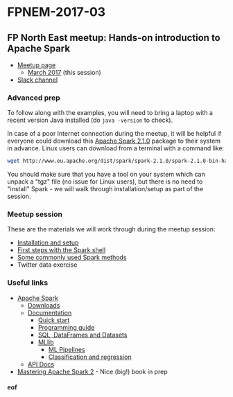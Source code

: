 # FPNEM-2017-03

## FP North East meetup: Hands-on introduction to Apache Spark

* [Meetup page](https://www.meetup.com/FP-North-East/)
  * [March 2017](https://www.meetup.com/FP-North-East/events/237884620/) (this session)
* [Slack channel](https://fp-north-east.slack.com/)

### Advanced prep

To follow along with the examples, you will need to bring a laptop with a recent version Java installed (do `java -version` to check).

In case of a poor Internet connection during the meetup, it will be helpful if everyone could download this [Apache Spark 2.1.0](http://www.eu.apache.org/dist/spark/spark-2.1.0/spark-2.1.0-bin-hadoop2.7.tgz) package to their system in advance. Linux users can download from a terminal with a command like:
```bash
wget http://www.eu.apache.org/dist/spark/spark-2.1.0/spark-2.1.0-bin-hadoop2.7.tgz
```
You should make sure that you have a tool on your system which can unpack a "tgz" file (no issue for Linux users), but there is no need to "install" Spark - we will walk through installation/setup as part of the session.

### Meetup session

These are the materials we will work through during the meetup session:

* [Installation and setup](Setup.md)
* [First steps with the Spark shell](Counting.md)
* [Some commonly used Spark methods](Methods.md)
* Twitter data exercise

### Useful links

* [Apache Spark](http://spark.apache.org/)
  * [Downloads](http://spark.apache.org/downloads.html)
  * [Documentation](http://spark.apache.org/docs/latest/)
    * [Quick start](http://spark.apache.org/docs/latest/quick-start.html)
    * [Programming guide](http://spark.apache.org/docs/latest/programming-guide.html)
    * [SQL, DataFrames and Datasets](http://spark.apache.org/docs/latest/sql-programming-guide.html)
    * [MLlib](http://spark.apache.org/docs/latest/ml-guide.html)
      * [ML Pipelines](http://spark.apache.org/docs/latest/ml-pipeline.html)
      * [Classification and regression](http://spark.apache.org/docs/latest/ml-classification-regression.html)
  * [API Docs](http://spark.apache.org/docs/latest/api/scala/)
* [Mastering Apache Spark 2](https://www.gitbook.com/book/jaceklaskowski/mastering-apache-spark/details) - Nice (big!) book in prep


#### eof


